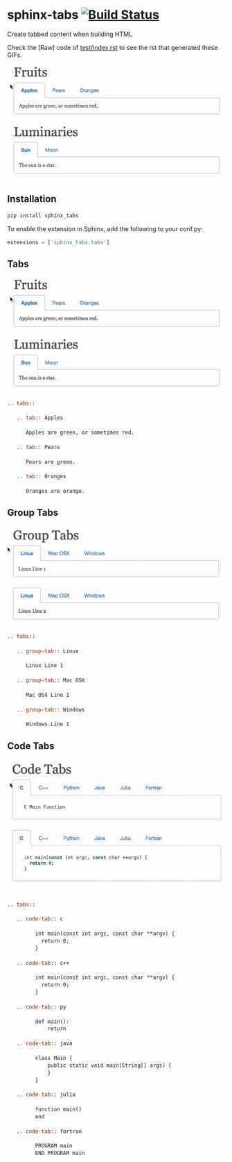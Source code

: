 sphinx-tabs [![Build Status](https://travis-ci.org/djungelorm/sphinx-tabs.svg?branch=master)](https://travis-ci.org/djungelorm/sphinx-tabs)
========================================

Create tabbed content when building HTML

Check the [Raw] code of [test/index.rst](test/index.rst) to see the rst that generated these GIFs.

![Tabs](/images/tabs.gif)

Installation
----------------------------------------

```bash
pip install sphinx_tabs
```

To enable the extension in Sphinx, add the following to your conf.py:

```python
extensions = ['sphinx_tabs.tabs']
```

Tabs
----------------------------------------

![Tabs](/images/tabs.gif)

```rst
.. tabs::

   .. tab:: Apples

      Apples are green, or sometimes red.

   .. tab:: Pears

      Pears are green.

   .. tab:: Oranges

      Oranges are orange.
```

Group Tabs
----------------------------------------

![Group Tabs](/images/groupTabs.gif)

```rst
.. tabs::

   .. group-tab:: Linux

      Linux Line 1

   .. group-tab:: Mac OSX

      Mac OSX Line 1

   .. group-tab:: Windows

      Windows Line 1
```

Code Tabs
----------------------------------------

![Code Tabs](/images/codeTabs.gif)

```rst
.. tabs::

   .. code-tab:: c

         int main(const int argc, const char **argv) {
           return 0;
         }

   .. code-tab:: c++

         int main(const int argc, const char **argv) {
           return 0;
         }

   .. code-tab:: py

         def main():
             return

   .. code-tab:: java

         class Main {
             public static void main(String[] args) {
             }
         }

   .. code-tab:: julia

         function main()
         end

   .. code-tab:: fortran

         PROGRAM main
         END PROGRAM main
```
